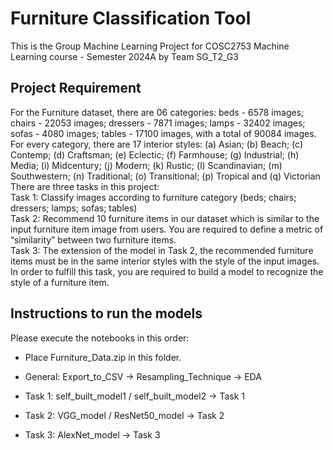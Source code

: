 # Furniture Classification Tool
This is the Group Machine Learning Project for COSC2753 Machine Learning course - Semester 2024A by Team SG_T2_G3

## Project Requirement
For the Furniture dataset, there are 06 categories: beds - 6578 images; chairs - 22053 images; dressers - 7871 images; lamps - 32402 images; sofas - 4080 images; tables - 17100 images, with a total of 90084 images. For every category, there are 17 interior styles: (a) Asian; (b) Beach; (c) Contemp; (d) Craftsman; (e) Eclectic; (f) Farmhouse; (g) Industrial; (h) Media; (i) Midcentury; (j) Modern; (k) Rustic; (l) Scandinavian; (m) Southwestern; (n) Traditional; (o) Transitional; (p) Tropical and (q) Victorian  
There are three tasks in this project:  
Task 1: Classify images according to furniture category (beds; chairs; dressers; lamps; sofas; tables)  
Task 2: Recommend 10 furniture items in our dataset which is similar to the input furniture item image from users. You are required to define a metric of “similarity” between two furniture items.  
Task 3: The extension of the model in Task 2, the recommended furniture items must be in the same interior styles with the style of the input images. In order to fulfill this task, you are required to build a model to recognize the style of a furniture item.  

## Instructions to run the models
Please execute the notebooks in this order:  

- Place Furniture_Data.zip in this folder.  

- General: Export_to_CSV -> Resampling_Technique -> EDA  

- Task 1: self_built_model1 / self_built_model2 -> Task 1   

- Task 2: VGG_model / ResNet50_model -> Task 2  

- Task 3: AlexNet_model -> Task 3  

